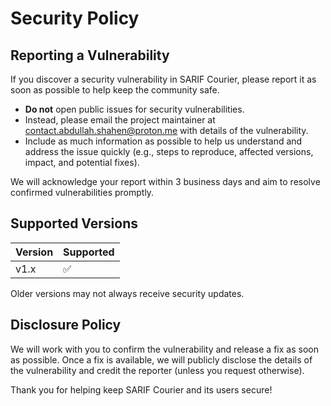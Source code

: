 # Security Policy

## Reporting a Vulnerability

If you discover a security vulnerability in SARIF Courier, please report it as soon as possible to help keep the community safe.

- **Do not** open public issues for security vulnerabilities.
- Instead, please email the project maintainer at contact.abdullah.shahen@proton.me with details of the vulnerability.
- Include as much information as possible to help us understand and address the issue quickly (e.g., steps to reproduce, affected versions, impact, and potential fixes).

We will acknowledge your report within 3 business days and aim to resolve confirmed vulnerabilities promptly.

## Supported Versions

| Version | Supported          |
| ------- | ----------------- |
| v1.x    | :white_check_mark:|

Older versions may not always receive security updates.

## Disclosure Policy

We will work with you to confirm the vulnerability and release a fix as soon as possible. Once a fix is available, we will publicly disclose the details of the vulnerability and credit the reporter (unless you request otherwise).

Thank you for helping keep SARIF Courier and its users secure!
